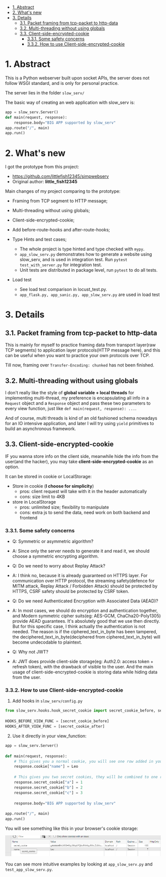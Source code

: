 - [1. Abstract](#1-abstract)
- [2. What's new](#2-whats-new)
- [3. Details](#3-details)
  - [3.1. Packet framing from tcp-packet to http-data](#31-packet-framing-from-tcp-packet-to-http-data)
  - [3.2. Multi-threading without using globals](#32-multi-threading-without-using-globals)
  - [3.3. Client-side-encrypted-cookie](#33-client-side-encrypted-cookie)
    - [3.3.1. Some safety concerns](#331-some-safety-concerns)
    - [3.3.2. How to use Client-side-encrypted-cookie](#332-how-to-use-client-side-encrypted-cookie)
# 1. Abstract
This is a Python webserver built upon socket APIs, the server does not follow WSGI standard, and is only for personal practice.

The server lies in the folder `slow_serv/`

The basic way of creating an web application with slow_serv is:
```python
app = slow_serv.Server()
def main(request, response):
    response.body="BIG APP supported by slow_serv"
app.route("/", main)
app.run()
```

# 2. What's new
I got the prototype from this project: 
- https://github.com/littlefish12345/simpwebserv
- Original author: **little_fish12345**

Main changes of my project comparing to the prototype:
- Framing from TCP segment to HTTP message;
- Multi-threading without using globals;
- Client-side-encrypted-cookie;
- Add before-route-hooks and after-route-hooks;

- Type Hints and test cases;
  - The whole project is type hinted and type checked with `mypy`.
  - `app_slow_serv.py` demonstrates how to generate a website using slow_serv, and is used in integration test. Run `pytest test_with_server.py` for integration test.
  - Unit tests are distributed in package level, run `pytest` to do all tests.
  
- Load test
    - See load test comparison in locust_test.py.
    - `app_flask.py, app_sanic.py, app_slow_serv.py` are used in load test


# 3. Details
## 3.1. Packet framing from tcp-packet to http-data
This is mainly for myself to practice framing data from transport layer(raw TCP segments) to application layer protocols(HTTP message here), and this can be useful when you want to practice your own protocols over TCP. 

Till now, framing over `Transfer-Encoding: chunked` has not been finished.

## 3.2. Multi-threading without using globals
I don't really like the style of **global variable + local threads** for implementing multi-thread, my preference is encapsulating all info in a `Request` object and a `Response` object and pass these two parameters to every view function, just like `def main(request, response): ...`.

And of course, multi threads is kind of an old fashioned schema nowadays for an IO intensive application, and later I will try using `yield` primitives to build an asynchronous framework.

## 3.3. Client-side-encrypted-cookie
IF you wanna store info on the client side, meanwhile hide the info from the user(and the hacker), you may take **client-side-encrypted-cookie** as an option. 

It can be stored in cookie or LocalStorage:
  - Store in cookie (**I choose for simplicity**)
    - pros: client request will take with it in the header automatically
    - cons: size limit to 4KB
  - store in LocalStorage
    - pros: unlimited size; flexibility to manipulate
    - cons: extra js to send the data, need work on both backend and frontend

### 3.3.1. Some safety concerns
  - Q: Symmetric or asymmetric algorithm?
  - A: Since only the server needs to generate it and read it, we should choose a symmetric encrypting algorithm.
  
  - Q: Do we need to worry about Replay Attack? 
  - A: I think no, because it is already guaranteed on HTTPS layer. For communication over HTTP protocol, the streaming safety(defence for MITM attack, Replay Attack / Forbidden Attack) should be protected by HTTPS, CSRF safety should be protected by CSRF token.
   
  - Q: Do we need Authenticated Encryption with Associated Data (AEAD)?  
  - A: In most cases, we should do encryption and authentication together, and Modern symmetric cipher suits(eg: AES-GCM, ChaCha20-Poly1305) provide AEAD guarantees. It's absolutely good that we use then directly. But for this specific case, I think actually the authentication is not needed. The reason is if the ciphered_text_in_byte has been tampered, the deciphered_text_in_byte(deciphered from ciphered_text_in_byte) will become undecodable to plaintext.

  - Q: Why not JWT?
  - A: JWT does provide client-side storage(eg: Auth2.0: access token + refresh token), with the drawback of visible to the user. And the main usage of client-side-encrypted-cookie is storing data while hiding data from the user.

### 3.3.2. How to use Client-side-encrypted-cookie
1. Add hooks in `slow_serv/config.py`
```python
from slow_serv.hooks.hook_secret_cookie import secret_cookie_before, secret_cookie_after

HOOKS_BEFORE_VIEW_FUNC = [secret_cookie_before]
HOOKS_AFTER_VIEW_FUNC = [secret_cookie_after]
```
2. Use it directly in your view_function:
```python
app = slow_serv.Server()

def main(request, response):
    # This gives you a normal cookie, you will see one row added in your browser's cookie storage
    response.cookie["name"] = Leo

    # This gives you two secret cookies, they will be combined to one row in your browser's cookie storage
    response.secret_cookie["a"] = 1
    response.secret_cookie["b"] = 2
    response.secret_cookie["c"] = 3

    response.body="BIG APP supported by slow_serv"

app.route("/", main)
app.run()
```
You will see something like this in your browser's cookie storage:

![cookie_snippet](cookie_snippet.jpg)

You can see more intuitive examples by looking at `app_slow_serv.py` and `test_app_slow_serv.py`.